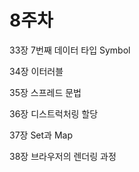 # 8주차
33장 7번째 데이터 타입 Symbol


34장 이터러블


35장 스프레드 문법


36장 디스트럭처링 할당


37장 Set과 Map


38장 브라우저의 렌더링 과정